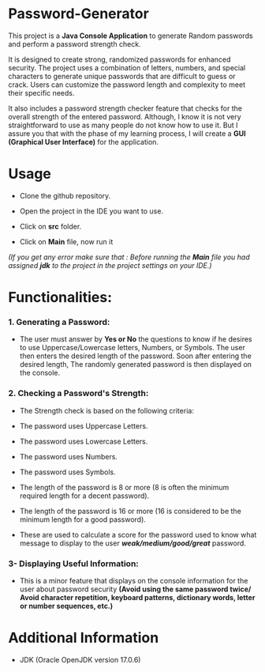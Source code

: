 # Password-Generator

This project is a **Java Console Application** to generate Random passwords and perform a password strength check.

It is designed to create strong, randomized passwords for enhanced security. The project uses a combination of letters, numbers, and special characters to generate unique passwords that are difficult to guess or crack. Users can customize the password length and complexity to meet their specific needs.

It also includes a password strength checker feature that checks for the overall strength of the entered password. Although, I know it is not very straightforward to use as many people do not know how to use it. But I assure you that with the phase of my learning process, I will create a **GUI (Graphical User Interface)** for the application.

# Usage

- Clone the github repository.

- Open the project in the IDE you want to use.

- Click on **src** folder.

- Click on **Main** file, now run it

_(If you get any error make sure that : Before running the **Main** file you had assigned **jdk** to the project in the project settings on your IDE.)_

# Functionalities:

### 1. Generating a Password:

- The user must answer by **Yes or No** the questions to know if he desires to use Uppercase/Lowercase letters, Numbers, or Symbols. The user then enters the desired length of the password. Soon after entering the desired length, The randomly generated password is then displayed on the console.

### 2. Checking a Password's Strength:

- The Strength check is based on the following criteria:

- The password uses Uppercase Letters.
- The password uses Lowercase Letters.
- The password uses Numbers.
- The password uses Symbols.
- The length of the password is 8 or more (8 is often the minimum required length for a decent password).
- The length of the password is 16 or more (16 is considered to be the minimum length for a good password).
- These are used to calculate a score for the password used to know what message to display to the user **_weak/medium/good/great_** password.

### 3- Displaying Useful Information:

- This is a minor feature that displays on the console information for the user about password security **(Avoid using the same password twice/ Avoid character repetition, keyboard patterns, dictionary words, letter or number sequences, etc.)**

# Additional Information

- JDK (Oracle OpenJDK version 17.0.6)
